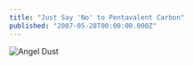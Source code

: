 ```yaml
---
title: "Just Say 'No' to Pentavalent Carbon"
published: "2007-05-28T00:00:00.000Z"
---
```


![Angel Dust](/images/posts/20070528/pentavalent.png "Angel Dust")